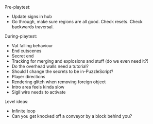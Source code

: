 Pre-playtest:
- Update signs in hub
- Go through, make sure regions are all good. Check resets. Check backwards traversal.

During-playtest:
- Vat falling behaviour
- End cutscenes
- Secret end
- Tracking for merging and explosions and stuff (do we even need it?)
- Do the overhead walls need a tutorial?
- Should I change the secrets to be in-PuzzleScript?
- Player directions
- Rendering glitch when removing foreign object
- Intro area feels kinda slow
- Sigil wire needs to activate


Level ideas:
- Infinite loop
- Can you get knocked off a conveyor by a block behind you?
